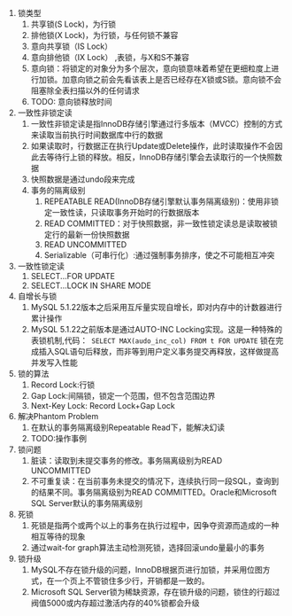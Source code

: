 1. 锁类型
   1. 共享锁(S Lock)，为行锁
   2. 排他锁(X Lock)，为行锁，与任何锁不兼容
   3. 意向共享锁（IS Lock）
   4. 意向排他锁（IX Lock） ,表锁，与X和S不兼容
   5. 意向锁：将锁定的对象分为多个层次，意向锁意味着希望在更细粒度上进行加锁。加意向锁之前会先看该表上是否已经存在X锁或S锁。意向锁不会阻塞除全表扫描以外的任何请求
   6. TODO: 意向锁释放时间
2. 一致性非锁定读
    1. 一致性非锁定读是指InnoDB存储引擎通过行多版本（MVCC）控制的方式来读取当前执行时间数据库中行的数据
    2. 如果读取时，行数据正在执行Update或Delete操作，此时读取操作不会因此去等待行上锁的释放。相反，InnoDB存储引擎会去读取行的一个快照数据
    3. 快照数据是通过undo段来完成
    4. 事务的隔离级别
        1. REPEATABLE READ(InnoDB存储引擎默认事务隔离级别)：使用非锁定一致性读，只读取事务开始时的行数据版本
        2. READ COMMITTED：对于快照数据，非一致性锁定读总是读取被锁定行的最新一份快照数据
        3. READ UNCOMMITTED
        4. Serializable（可串行化）:通过强制事务排序，使之不可能相互冲突
3. 一致性锁定读
    1. SELECT...FOR UPDATE
    2. SELECT...LOCK IN SHARE MODE
4. 自增长与锁
    1. MySQL 5.1.22版本之后采用互斥量实现自增长，即对内存中的计数器进行累计操作
    2. MySQL 5.1.22之前版本是通过AUTO-INC Locking实现。这是一种特殊的表锁机制,代码：` SELECT MAX(audo_inc_col) FROM t FOR UPDATE` 
    锁在完成插入SQL语句后释放，而非等到用户定义事务提交再释放，这样做提高并发写入性能
5. 锁的算法
    1. Record Lock:行锁
    2. Gap Lock:间隔锁，锁定一个范围，但不包含范围边界
    3. Next-Key Lock: Record Lock+Gap Lock
6. 解决Phantom Problem
    1. 在默认的事务隔离级别Repeatable Read下，能解决幻读
    2. TODO:操作事例
7. 锁问题
    1. 脏读：读取到未提交事务的修改。事务隔离级别为READ UNCOMMITTED
    2. 不可重复读：在当前事务未提交的情况下，连续执行同一段SQL，查询到的结果不同。事务隔离级别为READ COMMITTED。Oracle和Microsoft SQL Server默认的事务隔离级别
8. 死锁
    1. 死锁是指两个或两个以上的事务在执行过程中，因争夺资源而造成的一种相互等待的现象
    2. 通过wait-for graph算法主动检测死锁，选择回滚undo量最小的事务
9. 锁升级
    1. MySQL不存在锁升级的问题，InnoDB根据页进行加锁，并采用位图方式，在一个页上不管锁住多少行，开销都是一致的。
    2. Microsoft SQL Server锁为稀缺资源，存在锁升级的问题，锁住的行超过阀值5000或内存超过激活内存的40%锁都会升级
